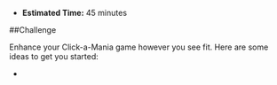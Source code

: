 * **Estimated Time:** 45 minutes

##Challenge

Enhance your Click-a-Mania game however you see fit. Here are some ideas to get you started:

* 
